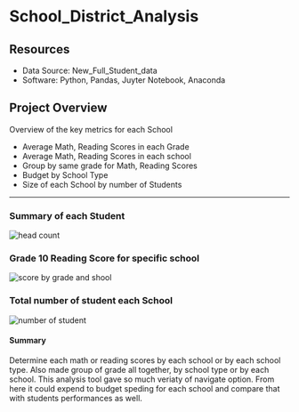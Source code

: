# School_District_Analysis

## Resources
- Data Source: New_Full_Student_data
- Software: Python, Pandas, Juyter Notebook, Anaconda

## Project Overview
Overview of the key metrics for each School
- Average Math, Reading Scores in each Grade
- Average Math, Reading Scores in each school
- Group by same grade for Math, Reading Scores
- Budget by School Type
- Size of each School by number of Students

--------------------------------------


### Summary of each Student 

![head count](https://user-images.githubusercontent.com/111443997/191556817-0529bf83-86d3-4af0-a287-c27249bbfb1e.png)

### Grade 10 Reading Score for specific school

![score by grade and shool](https://user-images.githubusercontent.com/111443997/191555922-0e0b5267-caf8-419d-90ce-fa3014dd24ca.png)

### Total number of student each School
![number of student](https://user-images.githubusercontent.com/111443997/191558521-6a4d7075-5134-42f5-a33a-d8e77603cda9.png)

#### Summary
Determine each math or reading scores by each school or by each school type.
Also made group of grade all together, by school type or by each school.
This analysis tool gave so much veriaty of navigate option.
From here it could expend to budget speding for each school and compare that with students performances as well.

